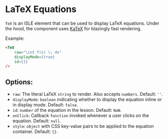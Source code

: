 # LaTeX Equations

`TeX` is an ISLE element that can be used to display LaTeX equations. Under the hood, the component uses [KaTeX](https://github.com/Khan/KaTeX) for blazingly fast rendering.

Example:

``` html
<TeX
    raw="\int f(x) \; dx"
    displayMode={true}
    id={1}
/>
```

## Options:

* `raw`: The literal LaTeX `string` to render. Also accepts `numbers`. Default: `''`.
* `displayMode`: `boolean` indicating whether to display the equation inline or in display mode. Default: `false`.
* `id`: `number` of the equation in the lesson. Default: `NaN`.
* `onClick`: Callback `function` invoked whenever a user clicks on the equation. Default: `null`.
* `style`: `object` with CSS key-value pairs to be applied to the equation container. Default: `{}`.
